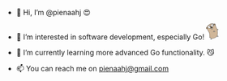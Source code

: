 - 👋 Hi, I’m @pienaahj 😍
- 👀 I’m interested in software development, especially Go! ![Going...](https://github.com/pienaahj/rescourses/blob/main/golang_gopher_src_logo_icon_168154%20(2).png?raw=true)
- 🌱 I’m currently learning more advanced Go functionality. 😼

- 📫 You can reach me on pienaahj@gmail.com

<!---
pienaahj/pienaahj is a ✨ special ✨ repository because its `README.md` (this file) appears on your GitHub profile.
You can click the Preview link to take a look at your changes.
--->
